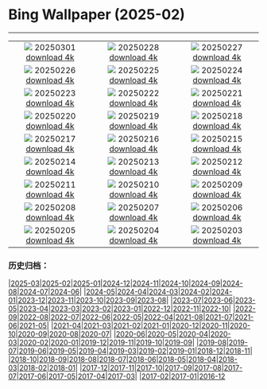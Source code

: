 # Bing Wallpaper (2025-02)
**************
| | | |
|:-:|:-:|:-:|
| ![](https://www.bing.com/th?id=OHR.MaligneLakeJasper_ES-ES6288170690_1920x1080.jpg) 20250301 [download 4k](https://www.bing.com/th?id=OHR.MaligneLakeJasper_ES-ES6288170690_UHD.jpg) | ![](https://www.bing.com/th?id=OHR.AndalusianStreet_ES-ES6181340886_1920x1080.jpg) 20250228 [download 4k](https://www.bing.com/th?id=OHR.AndalusianStreet_ES-ES6181340886_UHD.jpg) | ![](https://www.bing.com/th?id=OHR.PolarCub_ES-ES6085095422_1920x1080.jpg) 20250227 [download 4k](https://www.bing.com/th?id=OHR.PolarCub_ES-ES6085095422_UHD.jpg) |
| ![](https://www.bing.com/th?id=OHR.ArgyllStalker_ES-ES5913378191_1920x1080.jpg) 20250226 [download 4k](https://www.bing.com/th?id=OHR.ArgyllStalker_ES-ES5913378191_UHD.jpg) | ![](https://www.bing.com/th?id=OHR.BryceHoodoos_ES-ES5738568418_1920x1080.jpg) 20250225 [download 4k](https://www.bing.com/th?id=OHR.BryceHoodoos_ES-ES5738568418_UHD.jpg) | ![](https://www.bing.com/th?id=OHR.GiantCuttlefish_ES-ES5593543587_1920x1080.jpg) 20250224 [download 4k](https://www.bing.com/th?id=OHR.GiantCuttlefish_ES-ES5593543587_UHD.jpg) |
| ![](https://www.bing.com/th?id=OHR.MtFujiSunrise_ES-ES5111934664_1920x1080.jpg) 20250223 [download 4k](https://www.bing.com/th?id=OHR.MtFujiSunrise_ES-ES5111934664_UHD.jpg) | ![](https://www.bing.com/th?id=OHR.SkiResortBaqueiraBeret_ES-ES4946875842_1920x1080.jpg) 20250222 [download 4k](https://www.bing.com/th?id=OHR.SkiResortBaqueiraBeret_ES-ES4946875842_UHD.jpg) | ![](https://www.bing.com/th?id=OHR.ChampakaSarasi_ES-ES4842882086_1920x1080.jpg) 20250221 [download 4k](https://www.bing.com/th?id=OHR.ChampakaSarasi_ES-ES4842882086_UHD.jpg) |
| ![](https://www.bing.com/th?id=OHR.CanadaDeer_ES-ES0627757323_1920x1080.jpg) 20250220 [download 4k](https://www.bing.com/th?id=OHR.CanadaDeer_ES-ES0627757323_UHD.jpg) | ![](https://www.bing.com/th?id=OHR.IceHoleOtter_ES-ES0502740204_1920x1080.jpg) 20250219 [download 4k](https://www.bing.com/th?id=OHR.IceHoleOtter_ES-ES0502740204_UHD.jpg) | ![](https://www.bing.com/th?id=OHR.BlueBelize_ES-ES0416994585_1920x1080.jpg) 20250218 [download 4k](https://www.bing.com/th?id=OHR.BlueBelize_ES-ES0416994585_UHD.jpg) |
| ![](https://www.bing.com/th?id=OHR.CatalanPyrenees_ES-ES0333843430_1920x1080.jpg) 20250217 [download 4k](https://www.bing.com/th?id=OHR.CatalanPyrenees_ES-ES0333843430_UHD.jpg) | ![](https://www.bing.com/th?id=OHR.HumpbackMother_ES-ES0131114853_1920x1080.jpg) 20250216 [download 4k](https://www.bing.com/th?id=OHR.HumpbackMother_ES-ES0131114853_UHD.jpg) | ![](https://www.bing.com/th?id=OHR.Misotsuchi2025_ES-ES0046918328_1920x1080.jpg) 20250215 [download 4k](https://www.bing.com/th?id=OHR.Misotsuchi2025_ES-ES0046918328_UHD.jpg) |
| ![](https://www.bing.com/th?id=OHR.PenguinLove_ES-ES9960991342_1920x1080.jpg) 20250214 [download 4k](https://www.bing.com/th?id=OHR.PenguinLove_ES-ES9960991342_UHD.jpg) | ![](https://www.bing.com/th?id=OHR.LakeTyrrell_ES-ES9869603940_1920x1080.jpg) 20250213 [download 4k](https://www.bing.com/th?id=OHR.LakeTyrrell_ES-ES9869603940_UHD.jpg) | ![](https://www.bing.com/th?id=OHR.GalapagosIguana_ES-ES9781681264_1920x1080.jpg) 20250212 [download 4k](https://www.bing.com/th?id=OHR.GalapagosIguana_ES-ES9781681264_UHD.jpg) |
| ![](https://www.bing.com/th?id=OHR.YungangGrottoes_ES-ES9694315972_1920x1080.jpg) 20250211 [download 4k](https://www.bing.com/th?id=OHR.YungangGrottoes_ES-ES9694315972_UHD.jpg) | ![](https://www.bing.com/th?id=OHR.UmbrellaDay_ES-ES9589999908_1920x1080.jpg) 20250210 [download 4k](https://www.bing.com/th?id=OHR.UmbrellaDay_ES-ES9589999908_UHD.jpg) | ![](https://www.bing.com/th?id=OHR.SnowySvaneti_ES-ES9495722875_1920x1080.jpg) 20250209 [download 4k](https://www.bing.com/th?id=OHR.SnowySvaneti_ES-ES9495722875_UHD.jpg) |
| ![](https://www.bing.com/th?id=OHR.PremiosGoya_ES-ES9389747120_1920x1080.jpg) 20250208 [download 4k](https://www.bing.com/th?id=OHR.PremiosGoya_ES-ES9389747120_UHD.jpg) | ![](https://www.bing.com/th?id=OHR.BlueNorway_ES-ES9259858969_1920x1080.jpg) 20250207 [download 4k](https://www.bing.com/th?id=OHR.BlueNorway_ES-ES9259858969_UHD.jpg) | ![](https://www.bing.com/th?id=OHR.WhararikiBeach_ES-ES6059269268_1920x1080.jpg) 20250206 [download 4k](https://www.bing.com/th?id=OHR.WhararikiBeach_ES-ES6059269268_UHD.jpg) |
| ![](https://www.bing.com/th?id=OHR.ScottishSheep_ES-ES5976225157_1920x1080.jpg) 20250205 [download 4k](https://www.bing.com/th?id=OHR.ScottishSheep_ES-ES5976225157_UHD.jpg) | ![](https://www.bing.com/th?id=OHR.PrioratTarragona_ES-ES0211120786_1920x1080.jpg) 20250204 [download 4k](https://www.bing.com/th?id=OHR.PrioratTarragona_ES-ES0211120786_UHD.jpg) | ![](https://www.bing.com/th?id=OHR.RibbleheadViaduct_ES-ES5419364772_1920x1080.jpg) 20250203 [download 4k](https://www.bing.com/th?id=OHR.RibbleheadViaduct_ES-ES5419364772_UHD.jpg) |

### 历史归档：

|[2025-03](/../2025-03/2025-03.md)|[2025-02](/2025-02.md)|[2025-01](/../2025-01/2025-01.md)|[2024-12](/../2024-12/2024-12.md)|[2024-11](/../2024-11/2024-11.md)|[2024-10](/../2024-10/2024-10.md)|[2024-09](/../2024-09/2024-09.md)|[2024-08](/../2024-08/2024-08.md)|[2024-07](/../2024-07/2024-07.md)|[2024-06](/../2024-06/2024-06.md)|
|[2024-05](/../2024-05/2024-05.md)|[2024-04](/../2024-04/2024-04.md)|[2024-03](/../2024-03/2024-03.md)|[2024-02](/../2024-02/2024-02.md)|[2024-01](/../2024-01/2024-01.md)|[2023-12](/../2023-12/2023-12.md)|[2023-11](/../2023-11/2023-11.md)|[2023-10](/../2023-10/2023-10.md)|[2023-09](/../2023-09/2023-09.md)|[2023-08](/../2023-08/2023-08.md)|
|[2023-07](/../2023-07/2023-07.md)|[2023-06](/../2023-06/2023-06.md)|[2023-05](/../2023-05/2023-05.md)|[2023-04](/../2023-04/2023-04.md)|[2023-03](/../2023-03/2023-03.md)|[2023-02](/../2023-02/2023-02.md)|[2023-01](/../2023-01/2023-01.md)|[2022-12](/../2022-12/2022-12.md)|[2022-11](/../2022-11/2022-11.md)|[2022-10](/../2022-10/2022-10.md)|
|[2022-09](/../2022-09/2022-09.md)|[2022-08](/../2022-08/2022-08.md)|[2022-07](/../2022-07/2022-07.md)|[2022-06](/../2022-06/2022-06.md)|[2022-05](/../2022-05/2022-05.md)|[2022-04](/../2022-04/2022-04.md)|[2021-08](/../2021-08/2021-08.md)|[2021-07](/../2021-07/2021-07.md)|[2021-06](/../2021-06/2021-06.md)|[2021-05](/../2021-05/2021-05.md)|
|[2021-04](/../2021-04/2021-04.md)|[2021-03](/../2021-03/2021-03.md)|[2021-02](/../2021-02/2021-02.md)|[2021-01](/../2021-01/2021-01.md)|[2020-12](/../2020-12/2020-12.md)|[2020-11](/../2020-11/2020-11.md)|[2020-10](/../2020-10/2020-10.md)|[2020-09](/../2020-09/2020-09.md)|[2020-08](/../2020-08/2020-08.md)|[2020-07](/../2020-07/2020-07.md)|
|[2020-06](/../2020-06/2020-06.md)|[2020-05](/../2020-05/2020-05.md)|[2020-04](/../2020-04/2020-04.md)|[2020-03](/../2020-03/2020-03.md)|[2020-02](/../2020-02/2020-02.md)|[2020-01](/../2020-01/2020-01.md)|[2019-12](/../2019-12/2019-12.md)|[2019-11](/../2019-11/2019-11.md)|[2019-10](/../2019-10/2019-10.md)|[2019-09](/../2019-09/2019-09.md)|
|[2019-08](/../2019-08/2019-08.md)|[2019-07](/../2019-07/2019-07.md)|[2019-06](/../2019-06/2019-06.md)|[2019-05](/../2019-05/2019-05.md)|[2019-04](/../2019-04/2019-04.md)|[2019-03](/../2019-03/2019-03.md)|[2019-02](/../2019-02/2019-02.md)|[2019-01](/../2019-01/2019-01.md)|[2018-12](/../2018-12/2018-12.md)|[2018-11](/../2018-11/2018-11.md)|
|[2018-10](/../2018-10/2018-10.md)|[2018-09](/../2018-09/2018-09.md)|[2018-08](/../2018-08/2018-08.md)|[2018-07](/../2018-07/2018-07.md)|[2018-06](/../2018-06/2018-06.md)|[2018-05](/../2018-05/2018-05.md)|[2018-04](/../2018-04/2018-04.md)|[2018-03](/../2018-03/2018-03.md)|[2018-02](/../2018-02/2018-02.md)|[2018-01](/../2018-01/2018-01.md)|
|[2017-12](/../2017-12/2017-12.md)|[2017-11](/../2017-11/2017-11.md)|[2017-10](/../2017-10/2017-10.md)|[2017-09](/../2017-09/2017-09.md)|[2017-08](/../2017-08/2017-08.md)|[2017-07](/../2017-07/2017-07.md)|[2017-06](/../2017-06/2017-06.md)|[2017-05](/../2017-05/2017-05.md)|[2017-04](/../2017-04/2017-04.md)|[2017-03](/../2017-03/2017-03.md)|
|[2017-02](/../2017-02/2017-02.md)|[2017-01](/../2017-01/2017-01.md)|[2016-12](/../2016-12/2016-12.md)